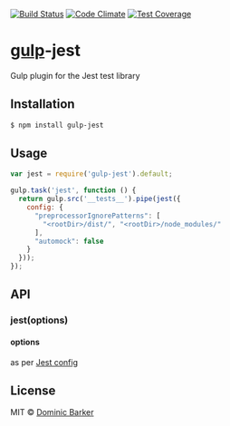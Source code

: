 [![Build Status](https://travis-ci.org/alansouzati/gulp-jest.svg?branch=master)](https://travis-ci.org/alansouzati/gulp-jest)
[![Code Climate](https://codeclimate.com/github/alansouzati/gulp-jest/badges/gpa.svg)](https://codeclimate.com/github/alansouzati/gulp-jest)
[![Test Coverage](https://codeclimate.com/github/alansouzati/gulp-jest/badges/coverage.svg)](https://codeclimate.com/github/alansouzati/gulp-jest/coverage)

# [gulp](http://gulpjs.com)-jest

Gulp plugin for the Jest test library

## Installation

```bash
$ npm install gulp-jest
```

## Usage

```javascript
var jest = require('gulp-jest').default;

gulp.task('jest', function () {
  return gulp.src('__tests__').pipe(jest({
    config: {
      "preprocessorIgnorePatterns": [
        "<rootDir>/dist/", "<rootDir>/node_modules/"
      ],
      "automock": false
    }
  }));
});

```

## API

### jest(options)

#### options

as per [Jest config](http://facebook.github.io/jest/docs/api.html#config-options)

## License

MIT © [Dominic Barker](http://www.dombarker.co.uk)

